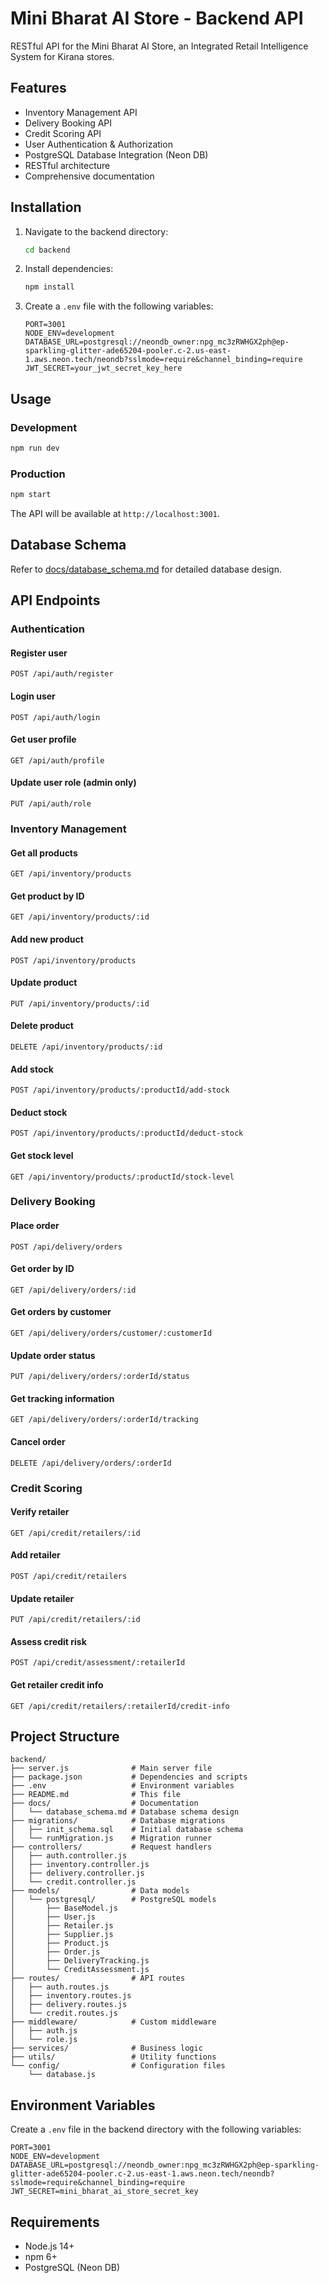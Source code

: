 # Mini Bharat AI Store - Backend API

RESTful API for the Mini Bharat AI Store, an Integrated Retail Intelligence System for Kirana stores.

## Features

- Inventory Management API
- Delivery Booking API
- Credit Scoring API
- User Authentication & Authorization
- PostgreSQL Database Integration (Neon DB)
- RESTful architecture
- Comprehensive documentation

## Installation

1. Navigate to the backend directory:
   ```bash
   cd backend
   ```

2. Install dependencies:
   ```bash
   npm install
   ```

3. Create a `.env` file with the following variables:
   ```env
   PORT=3001
   NODE_ENV=development
   DATABASE_URL=postgresql://neondb_owner:npg_mc3zRWHGX2ph@ep-sparkling-glitter-ade65204-pooler.c-2.us-east-1.aws.neon.tech/neondb?sslmode=require&channel_binding=require
   JWT_SECRET=your_jwt_secret_key_here
   ```

## Usage

### Development
```bash
npm run dev
```

### Production
```bash
npm start
```

The API will be available at `http://localhost:3001`.

## Database Schema

Refer to [docs/database_schema.md](docs/database_schema.md) for detailed database design.

## API Endpoints

### Authentication

#### Register user
```
POST /api/auth/register
```

#### Login user
```
POST /api/auth/login
```

#### Get user profile
```
GET /api/auth/profile
```

#### Update user role (admin only)
```
PUT /api/auth/role
```

### Inventory Management

#### Get all products
```
GET /api/inventory/products
```

#### Get product by ID
```
GET /api/inventory/products/:id
```

#### Add new product
```
POST /api/inventory/products
```

#### Update product
```
PUT /api/inventory/products/:id
```

#### Delete product
```
DELETE /api/inventory/products/:id
```

#### Add stock
```
POST /api/inventory/products/:productId/add-stock
```

#### Deduct stock
```
POST /api/inventory/products/:productId/deduct-stock
```

#### Get stock level
```
GET /api/inventory/products/:productId/stock-level
```

### Delivery Booking

#### Place order
```
POST /api/delivery/orders
```

#### Get order by ID
```
GET /api/delivery/orders/:id
```

#### Get orders by customer
```
GET /api/delivery/orders/customer/:customerId
```

#### Update order status
```
PUT /api/delivery/orders/:orderId/status
```

#### Get tracking information
```
GET /api/delivery/orders/:orderId/tracking
```

#### Cancel order
```
DELETE /api/delivery/orders/:orderId
```

### Credit Scoring

#### Verify retailer
```
GET /api/credit/retailers/:id
```

#### Add retailer
```
POST /api/credit/retailers
```

#### Update retailer
```
PUT /api/credit/retailers/:id
```

#### Assess credit risk
```
POST /api/credit/assessment/:retailerId
```

#### Get retailer credit info
```
GET /api/credit/retailers/:retailerId/credit-info
```

## Project Structure

```
backend/
├── server.js              # Main server file
├── package.json           # Dependencies and scripts
├── .env                   # Environment variables
├── README.md              # This file
├── docs/                  # Documentation
│   └── database_schema.md # Database schema design
├── migrations/            # Database migrations
│   ├── init_schema.sql    # Initial database schema
│   └── runMigration.js    # Migration runner
├── controllers/           # Request handlers
│   ├── auth.controller.js
│   ├── inventory.controller.js
│   ├── delivery.controller.js
│   └── credit.controller.js
├── models/                # Data models
│   └── postgresql/        # PostgreSQL models
│       ├── BaseModel.js
│       ├── User.js
│       ├── Retailer.js
│       ├── Supplier.js
│       ├── Product.js
│       ├── Order.js
│       ├── DeliveryTracking.js
│       └── CreditAssessment.js
├── routes/                # API routes
│   ├── auth.routes.js
│   ├── inventory.routes.js
│   ├── delivery.routes.js
│   └── credit.routes.js
├── middleware/            # Custom middleware
│   ├── auth.js
│   └── role.js
├── services/              # Business logic
├── utils/                 # Utility functions
└── config/                # Configuration files
    └── database.js
```

## Environment Variables

Create a `.env` file in the backend directory with the following variables:

```env
PORT=3001
NODE_ENV=development
DATABASE_URL=postgresql://neondb_owner:npg_mc3zRWHGX2ph@ep-sparkling-glitter-ade65204-pooler.c-2.us-east-1.aws.neon.tech/neondb?sslmode=require&channel_binding=require
JWT_SECRET=mini_bharat_ai_store_secret_key
```

## Requirements

- Node.js 14+
- npm 6+
- PostgreSQL (Neon DB)

